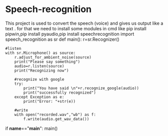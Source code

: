 # Speech-recognition
This project is used to convert the speech (voice) and gives us output like a text . for that we need to install some modules in cmd like pip install pipwin,pip install pyaudio,pip install speechrecognition
import speech_recognition as sr
def main():
    r=sr.Recognizer()

    #listen  
    with sr.Microphone() as source:
        r.adjust_for_ambient_noise(source)
        print("Please say something")
        audio=r.listen(source)
        print("Recognizing now")

        #recognize with google
        try:
            print("You have said \n"+r.recognize_google(audio))
            print("successfully recognized")
        except Exception as e:
            print("Error: "+str(e))
        
        #write
        with open("recorded.wav","wb") as f:
            f.write(audio.get_wav_data())

if __name__=="__main__":
    main()
